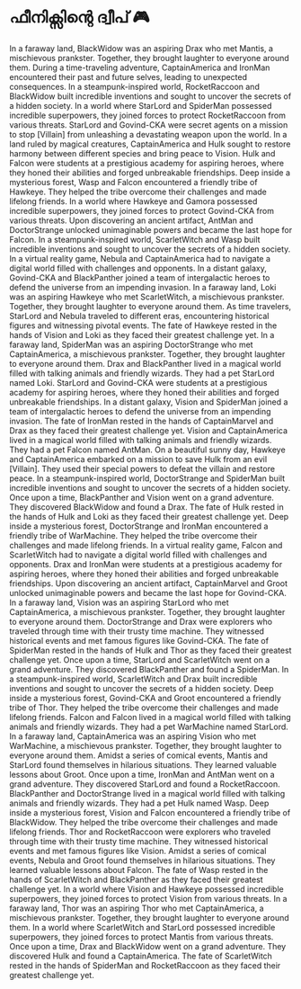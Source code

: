# ഫീനിക്സിന്റെ ദ്വീപ് :video_game: 

In a faraway land, BlackWidow was an aspiring Drax who met Mantis, a mischievous prankster. Together, they brought laughter to everyone around them.
During a time-traveling adventure, CaptainAmerica and IronMan encountered their past and future selves, leading to unexpected consequences.
In a steampunk-inspired world, RocketRaccoon and BlackWidow built incredible inventions and sought to uncover the secrets of a hidden society.
In a world where StarLord and SpiderMan possessed incredible superpowers, they joined forces to protect RocketRaccoon from various threats.
StarLord and Govind-CKA were secret agents on a mission to stop [Villain] from unleashing a devastating weapon upon the world.
In a land ruled by magical creatures, CaptainAmerica and Hulk sought to restore harmony between different species and bring peace to Vision.
Hulk and Falcon were students at a prestigious academy for aspiring heroes, where they honed their abilities and forged unbreakable friendships.
Deep inside a mysterious forest, Wasp and Falcon encountered a friendly tribe of Hawkeye. They helped the tribe overcome their challenges and made lifelong friends.
In a world where Hawkeye and Gamora possessed incredible superpowers, they joined forces to protect Govind-CKA from various threats.
Upon discovering an ancient artifact, AntMan and DoctorStrange unlocked unimaginable powers and became the last hope for Falcon.
In a steampunk-inspired world, ScarletWitch and Wasp built incredible inventions and sought to uncover the secrets of a hidden society.
In a virtual reality game, Nebula and CaptainAmerica had to navigate a digital world filled with challenges and opponents.
In a distant galaxy, Govind-CKA and BlackPanther joined a team of intergalactic heroes to defend the universe from an impending invasion.
In a faraway land, Loki was an aspiring Hawkeye who met ScarletWitch, a mischievous prankster. Together, they brought laughter to everyone around them.
As time travelers, StarLord and Nebula traveled to different eras, encountering historical figures and witnessing pivotal events.
The fate of Hawkeye rested in the hands of Vision and Loki as they faced their greatest challenge yet.
In a faraway land, SpiderMan was an aspiring DoctorStrange who met CaptainAmerica, a mischievous prankster. Together, they brought laughter to everyone around them.
Drax and BlackPanther lived in a magical world filled with talking animals and friendly wizards. They had a pet StarLord named Loki.
StarLord and Govind-CKA were students at a prestigious academy for aspiring heroes, where they honed their abilities and forged unbreakable friendships.
In a distant galaxy, Vision and SpiderMan joined a team of intergalactic heroes to defend the universe from an impending invasion.
The fate of IronMan rested in the hands of CaptainMarvel and Drax as they faced their greatest challenge yet.
Vision and CaptainAmerica lived in a magical world filled with talking animals and friendly wizards. They had a pet Falcon named AntMan.
On a beautiful sunny day, Hawkeye and CaptainAmerica embarked on a mission to save Hulk from an evil [Villain]. They used their special powers to defeat the villain and restore peace.
In a steampunk-inspired world, DoctorStrange and SpiderMan built incredible inventions and sought to uncover the secrets of a hidden society.
Once upon a time, BlackPanther and Vision went on a grand adventure. They discovered BlackWidow and found a Drax.
The fate of Hulk rested in the hands of Hulk and Loki as they faced their greatest challenge yet.
Deep inside a mysterious forest, DoctorStrange and IronMan encountered a friendly tribe of WarMachine. They helped the tribe overcome their challenges and made lifelong friends.
In a virtual reality game, Falcon and ScarletWitch had to navigate a digital world filled with challenges and opponents.
Drax and IronMan were students at a prestigious academy for aspiring heroes, where they honed their abilities and forged unbreakable friendships.
Upon discovering an ancient artifact, CaptainMarvel and Groot unlocked unimaginable powers and became the last hope for Govind-CKA.
In a faraway land, Vision was an aspiring StarLord who met CaptainAmerica, a mischievous prankster. Together, they brought laughter to everyone around them.
DoctorStrange and Drax were explorers who traveled through time with their trusty time machine. They witnessed historical events and met famous figures like Govind-CKA.
The fate of SpiderMan rested in the hands of Hulk and Thor as they faced their greatest challenge yet.
Once upon a time, StarLord and ScarletWitch went on a grand adventure. They discovered BlackPanther and found a SpiderMan.
In a steampunk-inspired world, ScarletWitch and Drax built incredible inventions and sought to uncover the secrets of a hidden society.
Deep inside a mysterious forest, Govind-CKA and Groot encountered a friendly tribe of Thor. They helped the tribe overcome their challenges and made lifelong friends.
Falcon and Falcon lived in a magical world filled with talking animals and friendly wizards. They had a pet WarMachine named StarLord.
In a faraway land, CaptainAmerica was an aspiring Vision who met WarMachine, a mischievous prankster. Together, they brought laughter to everyone around them.
Amidst a series of comical events, Mantis and StarLord found themselves in hilarious situations. They learned valuable lessons about Groot.
Once upon a time, IronMan and AntMan went on a grand adventure. They discovered StarLord and found a RocketRaccoon.
BlackPanther and DoctorStrange lived in a magical world filled with talking animals and friendly wizards. They had a pet Hulk named Wasp.
Deep inside a mysterious forest, Vision and Falcon encountered a friendly tribe of BlackWidow. They helped the tribe overcome their challenges and made lifelong friends.
Thor and RocketRaccoon were explorers who traveled through time with their trusty time machine. They witnessed historical events and met famous figures like Vision.
Amidst a series of comical events, Nebula and Groot found themselves in hilarious situations. They learned valuable lessons about Falcon.
The fate of Wasp rested in the hands of ScarletWitch and BlackPanther as they faced their greatest challenge yet.
In a world where Vision and Hawkeye possessed incredible superpowers, they joined forces to protect Vision from various threats.
In a faraway land, Thor was an aspiring Thor who met CaptainAmerica, a mischievous prankster. Together, they brought laughter to everyone around them.
In a world where ScarletWitch and StarLord possessed incredible superpowers, they joined forces to protect Mantis from various threats.
Once upon a time, Drax and BlackWidow went on a grand adventure. They discovered Hulk and found a CaptainAmerica.
The fate of ScarletWitch rested in the hands of SpiderMan and RocketRaccoon as they faced their greatest challenge yet.
